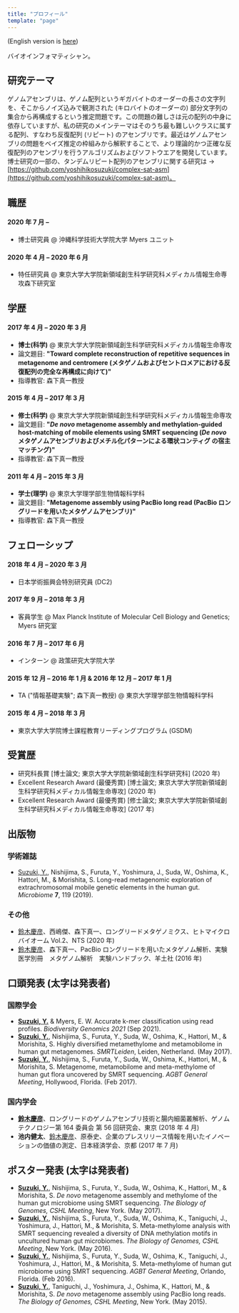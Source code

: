 ```yaml
---
title: "プロフィール"
template: "page"
---
```


(English version is [here](/pages/about))

バイオインフォマティシャン。

## 研究テーマ

ゲノムアセンブリは、ゲノム配列というギガバイトのオーダーの長さの文字列を、そこからノイズ込みで観測された (キロバイトのオーダーの) 部分文字列の集合から再構成するという推定問題です。この問題の難しさは元の配列の中身に依存していますが、私の研究のメインテーマはそのうち最も難しいクラスに属する配列、すなわち反復配列 (リピート) のアセンブリです。最近はゲノムアセンブリの問題をベイズ推定の枠組みから解釈することで、より理論的かつ正確な反復配列のアセンブリを行うアルゴリズムおよびソフトウエアを開発しています。博士研究の一部の、タンデムリピート配列のアセンブリに関する研究は → [https://github.com/yoshihikosuzuki/complex-sat-asm](https://github.com/yoshihikosuzuki/complex-sat-asm)。

## 職歴

#### 2020 年 7 月 –

- 博士研究員 @ 沖縄科学技術大学院大学 Myers ユニット

#### 2020 年 4 月 – 2020 年 6 月

- 特任研究員 @ 東京大学大学院新領域創生科学研究科メディカル情報生命専攻森下研究室

## 学歴

#### 2017 年 4 月 – 2020 年 3 月

- **博士(科学)** @ 東京大学大学院新領域創生科学研究科メディカル情報生命専攻
- 論文題目: **"Toward complete reconstruction of repetitive sequences in metagenome and centromere (メタゲノムおよびセントロメアにおける反復配列の完全な再構成に向けて)"**
- 指導教官: 森下真一教授

#### 2015 年 4 月 – 2017 年 3 月

- **修士(科学)** @ 東京大学大学院新領域創生科学研究科メディカル情報生命専攻
- 論文題目: **"_De novo_ metagenome assembly and methylation-guided host-matching of mobile elements using SMRT sequencing (_De novo_ メタゲノムアセンブリおよびメチル化パターンによる環状コンティグ の宿主マッチング)"**
- 指導教官: 森下真一教授

#### 2011 年 4 月 – 2015 年 3 月

- **学士(理学)** @ 東京大学理学部生物情報科学科
- 論文題目: **"Metagenome assembly using PacBio long read (PacBio ロングリードを用いたメタゲノムアセンブリ)"**
- 指導教官: 森下真一教授

## フェローシップ

#### 2018 年 4 月 – 2020 年 3 月

- 日本学術振興会特別研究員 (DC2)

#### 2017 年 9 月 – 2018 年 3 月

- 客員学生 @ Max Planck Institute of Molecular Cell Biology and Genetics; Myers 研究室

#### 2016 年 7 月 – 2017 年 6 月

- インターン @ 政策研究大学院大学

#### 2015 年 12 月 – 2016 年 1 月 & 2016 年 12 月 – 2017 年 1 月

- TA ("情報基礎実験"; 森下真一教授) @ 東京大学理学部生物情報科学科

#### 2015 年 4 月 – 2018 年 3 月

- 東京大学大学院博士課程教育リーディングプログラム (GSDM)

## 受賞歴

- 研究科長賞 [博士論文; 東京大学大学院新領域創生科学研究科] (2020 年)
- Excellent Research Award (最優秀賞) [博士論文; 東京大学大学院新領域創生科学研究科メディカル情報生命専攻] (2020 年)
- Excellent Research Award (最優秀賞) [修士論文; 東京大学大学院新領域創生科学研究科メディカル情報生命専攻] (2017 年)

## 出版物

### 学術雑誌

- <u>Suzuki, Y.</u>, Nishijima, S., Furuta, Y., Yoshimura, J., Suda, W., Oshima, K., Hattori, M., & Morishita, S. Long-read metagenomic exploration of extrachromosomal mobile genetic elements in the human gut. _Microbiome_ **7**, 119 (2019).

### その他

- <u>鈴木慶彦</u>、西嶋傑、森下真一、ロングリードメタゲノミクス、ヒトマイクロバイオーム Vol.2、NTS (2020 年)
- <u>鈴木慶彦</u>、森下真一、PacBio ロングリードを用いたメタゲノム解析、実験医学別冊　メタゲノム解析　実験ハンドブック、羊土社 (2016 年)

## 口頭発表 (太字は発表者)

### 国際学会

- **<u>Suzuki, Y.</u>** & Myers, E. W. Accurate k-mer classification using read profiles. _Biodiversity Genomics 2021_ (Sep 2021).
- **<u>Suzuki, Y.</u>**, Nishijima, S., Furuta, Y., Suda, W., Oshima, K., Hattori, M., & Morishita, S. Highly diversified metamethylome and metamobilome in human gut metagenomes. _SMRTLeiden_, Leiden, Netherland. (May 2017).
- **<u>Suzuki, Y.</u>**, Nishijima, S., Furuta, Y., Suda, W., Oshima, K., Hattori, M., & Morishita, S. Metagenome, metamobilome and meta-methylome of human gut flora uncovered by SMRT sequencing. _AGBT General Meeting_, Hollywood, Florida. (Feb 2017).

### 国内学会

- **<u>鈴木慶彦</u>**、ロングリードのゲノムアセンブリ技術と腸内細菌叢解析、ゲノムテクノロジー第 164 委員会
  第 56 回研究会、東京 (2018 年 4 月)
- **池内健太**、<u>鈴木慶彦</u>、原泰史、企業のプレスリリース情報を用いたイノベーションの価値の測定、日本経済学会、京都 (2017 年 7 月)

## ポスター発表 (太字は発表者)

- **<u>Suzuki, Y.</u>**, Nishijima, S., Furuta, Y., Suda, W., Oshima, K., Hattori, M., & Morishita, S. _De novo_ metagenome assembly and methylome of the human gut microbiome using SMRT sequencing. _The Biology of Genomes, CSHL Meeting_, New York. (May 2017).
- **<u>Suzuki, Y.</u>**, Nishijima, S., Furuta, Y., Suda, W., Oshima, K., Taniguchi, J., Yoshimura, J., Hattori, M., & Morishita, S. Meta-methylome analysis with SMRT sequencing revealed a diversity of DNA methylation motifs in uncultured human gut microbiomes. _The Biology of Genomes, CSHL Meeting_, New York. (May 2016).
- **<u>Suzuki, Y.</u>**, Nishijima, S., Furuta, Y., Suda, W., Oshima, K., Taniguchi, J., Yoshimura, J., Hattori, M., & Morishita, S. Meta-methylome of human gut microbiome using SMRT sequencing. _AGBT General Meeting_, Orlando, Florida. (Feb 2016).
- **<u>Suzuki, Y.</u>**, Taniguchi, J., Yoshimura, J., Oshima, K., Hattori, M., & Morishita, S. _De novo_ metagenome assembly using PacBio long reads. _The Biology of Genomes, CSHL Meeting_, New York. (May 2015).

